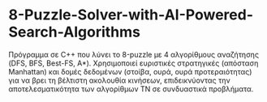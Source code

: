 # 8-Puzzle-Solver-with-AI-Powered-Search-Algorithms
Πρόγραμμα σε C++ που λύνει το 8-puzzle με 4 αλγορίθμους αναζήτησης (DFS, BFS, Best-FS, A*). Χρησιμοποιεί ευριστικές στρατηγικές (απόσταση Manhattan) και δομές δεδομένων (στοίβα, ουρά, ουρά προτεραιότητας) για να βρει τη βέλτιστη ακολουθία κινήσεων, επιδεικνύοντας την αποτελεσματικότητα των αλγορίθμων ΤΝ σε συνδυαστικά προβλήματα.
